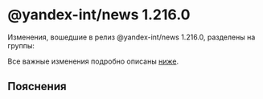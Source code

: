 # @yandex-int/news 1.216.0

<!-- ЧЕЛОВЕЧЕСКОЕ ВСТУПЛЕНИЕ -->

Изменения, вошедшие в релиз @yandex-int/news 1.216.0, разделены на группы:

Все важные изменения подробно описаны [ниже](#Пояснения).

## Пояснения

